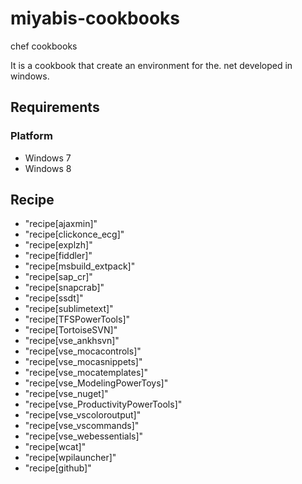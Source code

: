miyabis-cookbooks
=================

chef cookbooks

It is a cookbook that create an environment for the. net developed in windows.

Requirements
------------
### Platform
- Windows 7
- Windows 8

Recipe
------------
- "recipe[ajaxmin]"
- "recipe[clickonce_ecg]"
- "recipe[explzh]"
- "recipe[fiddler]"
- "recipe[msbuild_extpack]"
- "recipe[sap_cr]"
- "recipe[snapcrab]"
- "recipe[ssdt]"
- "recipe[sublimetext]"
- "recipe[TFSPowerTools]"
- "recipe[TortoiseSVN]"
- "recipe[vse_ankhsvn]"
- "recipe[vse_mocacontrols]"
- "recipe[vse_mocasnippets]"
- "recipe[vse_mocatemplates]"
- "recipe[vse_ModelingPowerToys]"
- "recipe[vse_nuget]"
- "recipe[vse_ProductivityPowerTools]"
- "recipe[vse_vscoloroutput]"
- "recipe[vse_vscommands]"
- "recipe[vse_webessentials]"
- "recipe[wcat]"
- "recipe[wpilauncher]"
- "recipe[github]"
